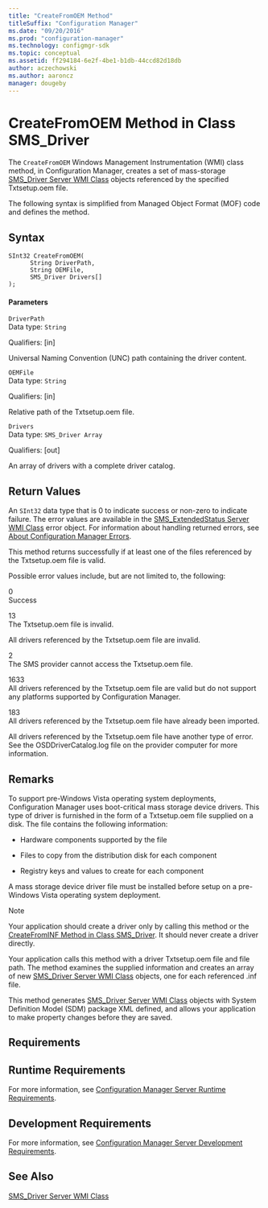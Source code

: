 ```yaml
---
title: "CreateFromOEM Method"
titleSuffix: "Configuration Manager"
ms.date: "09/20/2016"
ms.prod: "configuration-manager"
ms.technology: configmgr-sdk
ms.topic: conceptual
ms.assetid: ff294184-6e2f-4be1-b1db-44ccd82d18db
author: aczechowski
ms.author: aaroncz
manager: dougeby
---
```

# CreateFromOEM Method in Class SMS_Driver
The `CreateFromOEM` Windows Management Instrumentation (WMI) class method, in Configuration Manager, creates a set of mass-storage [SMS_Driver Server WMI Class](../../../develop/reference/osd/sms_driver-server-wmi-class.md) objects referenced by the specified Txtsetup.oem file.  

 The following syntax is simplified from Managed Object Format (MOF) code and defines the method.  

## Syntax  

```  
SInt32 CreateFromOEM(  
      String DriverPath,  
      String OEMFile,  
      SMS_Driver Drivers[]  
);  
```  

#### Parameters  
 `DriverPath`  
 Data type: `String`  

 Qualifiers: [in]  

 Universal Naming Convention (UNC) path containing the driver content.  

 `OEMFile`  
 Data type: `String`  

 Qualifiers: [in]  

 Relative path of the Txtsetup.oem file.  

 `Drivers`  
 Data type: `SMS_Driver Array`  

 Qualifiers: [out]  

 An array of drivers with a complete driver catalog.  

## Return Values  
 An `SInt32` data type that is 0 to indicate success or non-zero to indicate failure. The error values are available in the [SMS_ExtendedStatus Server WMI Class](../../../develop/reference/misc/sms_extendedstatus-server-wmi-class.md) error object. For information about handling returned errors, see [About Configuration Manager Errors](../../../develop/core/understand/about-configuration-manager-errors.md).  

 This method returns successfully if at least one of the files referenced by the Txtsetup.oem file is valid.  

 Possible error values include, but are not limited to, the following:  

 0  
 Success  

 13  
 The Txtsetup.oem file is invalid.  

 All drivers referenced by the Txtsetup.oem file are invalid.  

 2  
 The SMS provider cannot access the Txtsetup.oem file.  

 1633  
 All drivers referenced by the Txtsetup.oem file are valid but do not support any platforms supported by Configuration Manager.  

 183  
 All drivers referenced by the Txtsetup.oem file have already been imported.  

 All drivers referenced by the Txtsetup.oem file have another type of error. See the OSDDriverCatalog.log file on the provider computer for more information.  

## Remarks  
 To support pre-Windows Vista operating system deployments, Configuration Manager uses boot-critical mass storage device drivers. This type of driver is furnished in the form of a Txtsetup.oem file supplied on a disk. The file contains the following information:  

-   Hardware components supported by the file  

-   Files to copy from the distribution disk for each component  

-   Registry keys and values to create for each component  

 A mass storage device driver file must be installed before setup on a pre-Windows Vista operating system deployment.  

> [!NOTE]
>  Your application should create a driver only by calling this method or the [CreateFromINF Method in Class SMS_Driver](../../../develop/reference/osd/createfrominf-method-in-class-sms_driver.md). It should never create a driver directly.  

 Your application calls this method with a driver Txtsetup.oem file and file path. The method examines the supplied information and creates an array of new [SMS_Driver Server WMI Class](../../../develop/reference/osd/sms_driver-server-wmi-class.md) objects, one for each referenced .inf file.  

 This method generates [SMS_Driver Server WMI Class](../../../develop/reference/osd/sms_driver-server-wmi-class.md) objects with System Definition Model (SDM) package XML defined, and allows your application to make property changes before they are saved.  

## Requirements  

## Runtime Requirements  
 For more information, see [Configuration Manager Server Runtime Requirements](../../../develop/core/reqs/server-runtime-requirements.md).  

## Development Requirements  
 For more information, see [Configuration Manager Server Development Requirements](../../../develop/core/reqs/server-development-requirements.md).  

## See Also  
 [SMS_Driver Server WMI Class](../../../develop/reference/osd/sms_driver-server-wmi-class.md)
